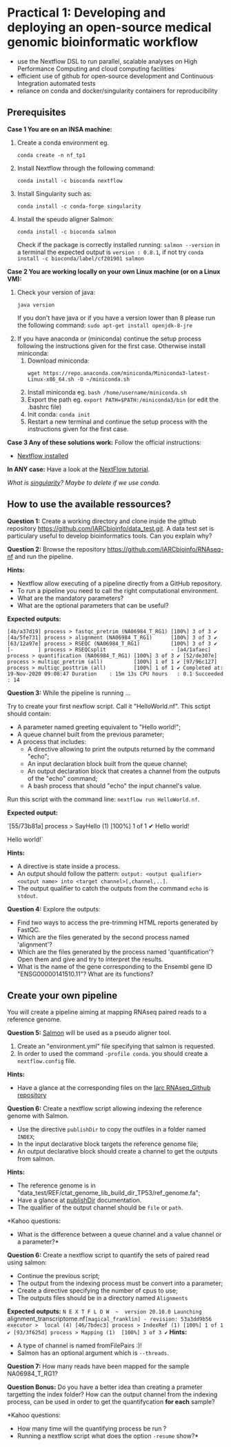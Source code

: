# Practical 1: Developing and deploying an open-source medical genomic bioinformatic workflow

- use the Nextflow DSL to run parallel, scalable analyses on High Performance Computing and cloud computing facilities
- efficient use of github for open-source development and Continuous Integration automated tests
- reliance on conda and docker/singularity containers for reproducibility

## Prerequisites
**Case 1 You are on an INSA machine:**
<ol>
<li> Create a conda environment eg.
 
 `conda create -n nf_tp1`

<li> Install Nextflow through the following command: 
        
`conda install -c bioconda nextflow`

<li> Install Singularity such as:

`conda install -c conda-forge singularity`
<li> Install the speudo aligner Salmon:

`conda install -c bioconda salmon`

Check if the package is correctly installed running: `salmon --version` in a terminal the expected output is `version : 0.8.1`, if not try `conda install -c bioconda/label/cf201901 salmon`
</ol>


**Case 2 You are working locally on your own Linux machine (or on a Linux VM):**
<ol>
<li> Check your version of java:

`java version`

If you don't have java or if you have a version lower than 8 please run the following command: `sudo apt-get install openjdk-8-jre`

<li> If you have anaconda or (miniconda) continue the setup process following the instructions given for the first case.
    Otherwise install miniconda:
    <ol>
    <li>Download miniconda:

`wget https://repo.anaconda.com/miniconda/Miniconda3-latest-Linux-x86_64.sh -O ~/miniconda.sh`
    <li> Install miniconda eg. 
`bash /home/username/miniconda.sh`
    <li> Export the path eg. `export PATH=$PATH:/miniconda3/bin` (or edit the .bashrc file)
    <li> Init conda: `conda init`
    <li> Restart a new terminal and continue the setup process with the instructions given for the first case.
    </ol>
</ol>

**Case 3 Any of these solutions work:**
Follow the official instructions:
- [Nextflow installed](https://www.nextflow.io/docs/latest/getstarted.html)

**In ANY case:**
Have a look at the [NextFlow tutorial](https://seqera.io/training/). 

*What is [singularity](https://sylabs.io/guides/3.6/user-guide/)?* *Maybe to delete if we use conda.*

## How to use the available ressources?

**Question 1:** Create a working directory and clone inside the github repository https://github.com/IARCbioinfo/data_test.git. A data test set is particulary useful to develop bioinformatics tools. Can you explain why? 

**Question 2:** Browse the repository https://github.com/IARCbioinfo/RNAseq-nf and run the pipeline.

**Hints:** 
- Nextflow allow executing of a pipeline directly from a GitHub repository.
- To run a pipeline you need to call the right computational environment.
- What are the mandatory parameters?
- What are the optional parameters that can be useful?

**Expected outputs:**

`[4b/a37d19] process > fastqc_pretrim (NA06984_T_RG1) [100%] 3 of 3 ✔
[4a/5fe731] process > alignment (NA06984_T_RG1)      [100%] 3 of 3 ✔
[63/12a97e] process > RSEQC (NA06984_T_RG1)          [100%] 3 of 3 ✔
[-        ] process > RSEQCsplit                     -
[a4/1afaec] process > quantification (NA06984_T_RG1) [100%] 3 of 3 ✔
[52/de307e] process > multiqc_pretrim (all)          [100%] 1 of 1 ✔
[97/96c127] process > multiqc_posttrim (all)         [100%] 1 of 1 ✔
Completed at: 19-Nov-2020 09:08:47
Duration    : 15m 13s
CPU hours   : 0.1
Succeeded   : 14`

**Question 3:** While the pipeline is running ...

Try to create your first nexflow script. Call it "HelloWorld.nf". This sctipt should contain:
- A parameter named greeting equivalent to "Hello world!";
- A queue channel built from the previous parameter;
- A process that includes:
    + A directive allowing to print the outputs returned by the command "echo";
    + An input declaration block built from the queue channel;
    + An output declaration block that creates a channel from the outputs of the "echo" command;
    + A bash process that should "echo" the input channel's value.

Run this script with the command line: `nextflow run HelloWorld.nf`. 

**Expected output:**

`[55/73b81a] process > SayHello (1) [100%] 1 of 1 ✔
Hello world!

Hello world!`

**Hints:**
- A directive is state inside a process.
- An output should follow the pattern:
`output: <output qualifier> <output name> into <target channel>[,channel,..]`.
- The output qualifier to catch the outputs from the command `echo` is `stdout`.

**Question 4:** Explore the outputs:
- Find two ways to access the pre-trimming HTML reports generated by FastQC.
- Which are the files generated by the second process named 'alignment'? 
- Which are the files generated by the process named 'quantification'? Open them and give and try to interpret the results.
- What is the name of the gene corresponding to the Ensembl gene ID "ENSG00000141510.11"? What are its functions?

## Create your own pipeline
You will create a pipeline aiming at mapping RNAseq paired reads to a reference genome.

**Question 5:** [Salmon](https://salmon.readthedocs.io/en/latest/) will be used as a pseudo aligner tool.
<ol>
<li> Create an "environment.yml" file specifying that salmon is requested. 
<li> In order to used the command <code>-profile conda</code>. you should create a <code>nextflow.config</code> file.
</ol>

**Hints:**
- Have a glance at the corresponding files on the [Iarc RNAseq_Github repository](https://github.com/IARCbioinfo/RNAseq-nf)

**Question 6:** Create a nextflow script allowing indexing the reference genome with Salmon.
- Use the directive `publishDir` to copy the outfiles in a folder named `INDEX`;
- In the input declarative block targets the reference genome file;
- An output declarative block should create a channel to get the outputs from salmon.

**Hints:**
- The reference genome is in "data_test/REF/ctat_genome_lib_build_dir_TP53/ref_genome.fa";
- Have a glance at [publishDir](https://www.nextflow.io/docs/latest/process.html#publishdir) documentation.
- The qualifier of the output channel should be `file` or `path`.

*Kahoo questions:
- What is the difference between a queue channel and a value channel or a parameter?*

**Question 6:** Create a nextflow script to quantify the sets of paired read using salmon:
- Continue the previous script;
- The output from the indexing process must be convert into a parameter;
- Create a directive specifying the number of cpus to use;
- The outputs files should be in a directory named `Alignments`

**Expected outputs:**
`N E X T F L O W  ~  version 20.10.0
Launching `alignment_transcriptome.nf` [magical_franklin] - revision: 53a3dd9b56
executor >  local (4)
[46/7bdec3] process > IndexRef (1) [100%] 1 of 1 ✔
[93/3f625d] process > Mapping (1)  [100%] 3 of 3 ✔
`
**Hints:**
- A type of channel is named fromFilePairs :)!
- Salmon has an optional argument which is `--threads`.

**Question 7:** How many reads have been mapped for the sample NA06984_T_RG1?

**Question Bonus:**
Do you have a better idea than creating a prameter targetting the index folder? How can the output channel from the indexing process, can be used in order to get the quantifycation **for each** sample?


*Kahoo questions:
- How many time will the quantifying process be run ?
- Running a nextflow script what does the option `-resume` show?*

